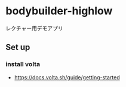 # bodybuilder-highlow

レクチャー用デモアプリ

## Set up

### install volta

- <https://docs.volta.sh/guide/getting-started>
